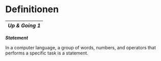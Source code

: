 # Definitionen

| _**Up & Going 1**_ |
|---|

_**Statement**_

In a computer language, a group of words, numbers, and operators that performs a specific task is a statement.
